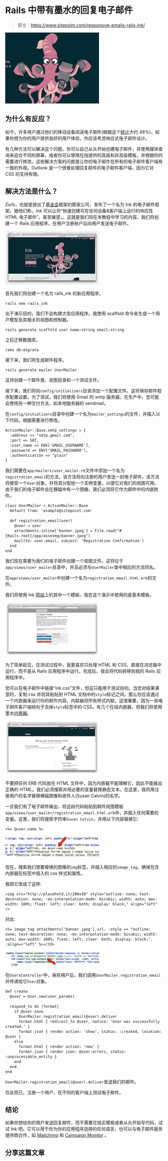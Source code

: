# Rails 中带有墨水的回复电子邮件

> 原文：<https://www.sitepoint.com/responsive-emails-rails-ink/>

![Screenshot 2014-02-08 13.59.35](img/d603265986f7bbf16873fd3f6809e67e.png)

## 为什么有反应？

如今，许多用户通过他们的移动设备阅读电子邮件(根据这个[统计](https://litmus.com/blog/48-of-emails-are-opened-on-mobile-gmail-opens-down-20-since-tabs)大约 48%)，如果你想为你的用户提供良好的用户体验，你应该考虑响应式电子邮件设计。

有几种方法可以解决这个问题。你可以自己从头开始创建电子邮件，并使用媒体查询来迎合不同的屏幕，或者你可以使用在线提供的高级和非高级模板，并根据你的需要进行修改。这些解决方案的问题是让你的电子邮件在所有的电子邮件客户端有一致的外观。Outlook 是一个很难处理回复邮件的电子邮件客户端，因为它对 CSS 的支持有限。

## 解决方法是什么？

Zurb，也就是提出了[基金会](http://foundation.zurb.com/)框架的那家公司，发布了一个名为 Ink 的电子邮件框架。据他们称，Ink 可以让你“快速创建可在任何设备&客户端上运行的响应性 HTML 电子邮件”。甚至展望。。这就是我们将在本教程中学习的内容。我们将创建一个 Rails 应用程序，在用户注册帐户后向用户发送电子邮件。

![ink](img/845fbcbc1a3406aa1287e3d675e2a843.png)

首先我们将创建一个名为 rails_ink 的新应用程序。

```
rails new rails_ink
```

出于演示目的，我们不会构建大型应用程序。我使用 scaffold 命令来生成一个用户模型及其相关的视图和控制器。

```
rails generate scaffold user name:string email:string
```

之后迁移数据库。

```
rake db:migrate
```

接下来，我们将生成邮件程序。

```
rails generate mailer UserMailer
```

这将创建一个邮件类、视图目录和一个测试文件。

接下来，我们将向`config/initializers`目录添加一个配置文件。这将保存邮件程序配置设置。为了测试，我们将使用 Gmail 的 smtp 服务器。在生产中，您可能会使用另一种交付方法，如本地服务器的 sendmail。

在`config/initializers`目录中创建一个名为`mailer_settings`的文件，并插入以下代码，根据需要进行修改。

```
ActionMailer::Base.smtp_settings = {
  :address => "smtp.gmail.com",
  :port => 587,
  :user_name => ENV['GMAIL_USERNAME'],
  :password => ENV['GMAIL_PASSWORD'],
  :authentication => "plain"
}
```

我们需要在`app/mailers/user_mailer.rb`文件中添加一个名为`registration_email`的方法。该方法将向注册的用户发送一封电子邮件。该方法将接受一个`User`对象，并将其分配给一个实例变量，以便它对我们的视图可用。由于我们的电子邮件会在横幅中有一个图像，我们必须将它作为邮件中的内嵌附件。

```
class UserMailer < ActionMailer::Base
  default from: 'example@sitepoint.com'

  def registration_email(user)
    @user = user
    attachments.inline['banner.jpeg'] = File.read("#{Rails.root}/app/asseimg/banner.jpeg")
    mail(to: user.email, subject: 'Registration Confirmation')
  end
end
```

我们现在需要为我们的电子邮件创建一个视图文件。这将位于`app/views/user_mailer`目录中，并且必须与`UserMailer`类中相应的方法同名。

在`app/views/user_mailer`中创建一个名为`registration_email.html.erb`的文件。

我们将使用 Ink [网站](http://zurb.com/ink/templates.php)上的其中一个模板。我在这个演示中使用的是基本模板。

![template](img/21cb4286701a80b918f773173b9b8928.png)

为了简单起见，在测试过程中，我更喜欢只处理 HTML 和 CSS，直接在浏览器中运行，而不是从 Rails 应用程序中运行。完成后，我会将代码转移到我的 Rails 应用程序中。

您可以在电子邮件中链接“ink.css”文件，但这只能用于测试目的。当您对结果满意时，复制 css 并将其粘贴到 HTML 文档中的`style`标记之间。那么你应该通过一个内嵌器来运行你的邮件内容。内联器将所有样式内联，这很重要，因为一些电子邮件客户端倾向于去掉`style`标签中的 CSS。有几个在线内嵌器，但我们将使用墨水[内嵌器](http://zurb.com/ink/inliner.php)。

![inliner](img/b45f613cc3ad1a189b3f5abcc8a3a349.png)

不要把任何 ERB 代码放在 HTML 文件中，因为内嵌器不能理解它，因此不能输出正确的 HTML。我们必须搜索并用必要的变量替换静态文本。在这里，我将用注册用户的名字替换横幅图像和收件人(Susan Calvin)的名字。

一旦我们有了电子邮件输出，将这段代码粘贴到邮件视图模板`app/views/user_mailer/registration_email.html.erb`中，并插入任何需要的变量。这里，我们将搜索字符串`Susan Calvin`，并用以下内容替换它:

```
<%= @user.name %>
```

![user_name_callout](img/2fd26476f533d681dc4bed0b5f895aa4.png)

现在，搜索我们想要替换的图像的`img`标签，并插入相应的`image_tag`。确保包含内嵌器在标签中插入的 css 样式和属性。

我把它改成了这样:

```
<img src="http://placehold.it/200x50" style="outline: none; text-decoration: none; -ms-interpolation-mode: bicubic; width: auto; max-width: 100%; float: left; clear: both; display: block;" align="left" />
```

对此:

```
<%= image_tag attachments['banner.jpeg'].url, :style => "outline: none; text-decoration: none; -ms-interpolation-mode: bicubic; width: auto; max-width: 100%; float: left; clear: both; display: block;", :align=>"left" %></td>
```

![image_tag_callout](img/182c9092e3684c62f868252576bdf80c.png)

在`UsersController`中，保存用户后，我们调用`UserMailer.registration_email`并传递给它`User`对象。

```
def create
  @user = User.new(user_params)

  respond_to do |format|
    if @user.save
      UserMailer.registration_email(@user).deliver
      format.html { redirect_to @user, notice: 'User was successfully created.' }
      format.json { render action: 'show', status: :created, location: @user }
    else
      format.html { render action: 'new' }
      format.json { render json: @user.errors, status: :unprocessable_entity }
    end
  end
end
```

`UserMailer.registration_email(@user).deliver`发送我们的邮件。

仅此而已。注册一个用户，在不同的客户端上测试电子邮件。

## 结论

如果你想给你的用户发送回复邮件，而不需要花钱买模板或者从头开始写代码，试试 Ink 吧。它可以用于你为你的应用程序选择的任何语言，也可以与电子邮件服务提供商合作，如 [Mailchimp](http://mailchimp.com/) 和 [Campaign Monitor](http://www.campaignmonitor.com/) 。

## 分享这篇文章